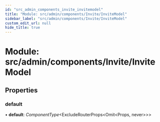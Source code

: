 ```yaml
---
id: "src_admin_components_invite_invitemodel"
title: "Module: src/admin/components/Invite/InviteModel"
sidebar_label: "src/admin/components/Invite/InviteModel"
custom_edit_url: null
hide_title: true
---
```


# Module: src/admin/components/Invite/InviteModel

## Properties

### default

• **default**: *ComponentType*<ExcludeRouterProps<Omit<Props, never\>\>\>
